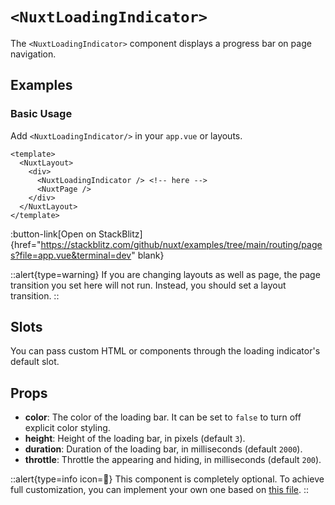 # `<NuxtLoadingIndicator>`

The `<NuxtLoadingIndicator>` component displays a progress bar on page navigation.

## Examples

### Basic Usage

Add `<NuxtLoadingIndicator/>` in your `app.vue` or layouts.

```vue [app.vue]
<template>
  <NuxtLayout>
    <div>
      <NuxtLoadingIndicator /> <!-- here -->
      <NuxtPage />
    </div>
  </NuxtLayout>
</template>
```

:button-link[Open on StackBlitz]{href="https://stackblitz.com/github/nuxt/examples/tree/main/routing/pages?file=app.vue&terminal=dev" blank}

::alert{type=warning}
If you are changing layouts as well as page, the page transition you set here will not run. Instead, you should set a layout transition.
::

## Slots

You can pass custom HTML or components through the loading indicator's default slot.

## Props

- **color**: The color of the loading bar. It can be set to `false` to turn off explicit color styling.
- **height**: Height of the loading bar, in pixels (default `3`).
- **duration**: Duration of the loading bar, in milliseconds (default `2000`).
- **throttle**: Throttle the appearing and hiding, in milliseconds (default `200`).

::alert{type=info icon=🔎}
This component is completely optional. To achieve full customization, you can implement your own one based on [this file](https://github.com/nuxt/nuxt/blob/main/packages/nuxt/src/app/components/nuxt-loading-indicator.ts).
::
